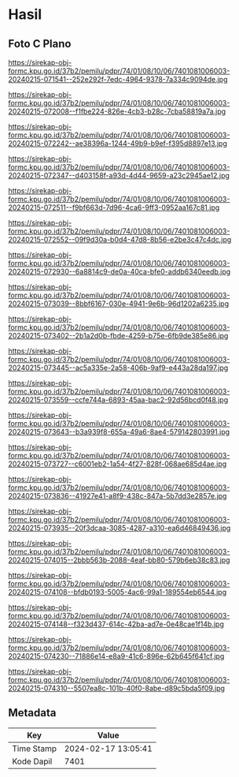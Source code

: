 # Hasil

## Foto C Plano

https://sirekap-obj-formc.kpu.go.id/37b2/pemilu/pdpr/74/01/08/10/06/7401081006003-20240215-071541--252e292f-7edc-4964-9378-7a334c9094de.jpg

https://sirekap-obj-formc.kpu.go.id/37b2/pemilu/pdpr/74/01/08/10/06/7401081006003-20240215-072008--f1fbe224-826e-4cb3-b28c-7cba58819a7a.jpg

https://sirekap-obj-formc.kpu.go.id/37b2/pemilu/pdpr/74/01/08/10/06/7401081006003-20240215-072242--ae38396a-1244-49b9-b9ef-f395d8897e13.jpg

https://sirekap-obj-formc.kpu.go.id/37b2/pemilu/pdpr/74/01/08/10/06/7401081006003-20240215-072347--d403158f-a93d-4d44-9659-a23c2945ae12.jpg

https://sirekap-obj-formc.kpu.go.id/37b2/pemilu/pdpr/74/01/08/10/06/7401081006003-20240215-072511--f9bf663d-7d96-4ca6-9ff3-0952aa167c81.jpg

https://sirekap-obj-formc.kpu.go.id/37b2/pemilu/pdpr/74/01/08/10/06/7401081006003-20240215-072552--09f9d30a-b0d4-47d8-8b56-e2be3c47c4dc.jpg

https://sirekap-obj-formc.kpu.go.id/37b2/pemilu/pdpr/74/01/08/10/06/7401081006003-20240215-072930--6a8814c9-de0a-40ca-bfe0-addb6340eedb.jpg

https://sirekap-obj-formc.kpu.go.id/37b2/pemilu/pdpr/74/01/08/10/06/7401081006003-20240215-073039--8bbf6167-030e-4941-9e6b-96d1202a6235.jpg

https://sirekap-obj-formc.kpu.go.id/37b2/pemilu/pdpr/74/01/08/10/06/7401081006003-20240215-073402--2b1a2d0b-fbde-4259-b75e-6fb9de385e86.jpg

https://sirekap-obj-formc.kpu.go.id/37b2/pemilu/pdpr/74/01/08/10/06/7401081006003-20240215-073445--ac5a335e-2a58-406b-9af9-e443a28da197.jpg

https://sirekap-obj-formc.kpu.go.id/37b2/pemilu/pdpr/74/01/08/10/06/7401081006003-20240215-073559--ccfe744a-6893-45aa-bac2-92d56bcd0f48.jpg

https://sirekap-obj-formc.kpu.go.id/37b2/pemilu/pdpr/74/01/08/10/06/7401081006003-20240215-073643--b3a939f8-655a-49a6-8ae4-579142803991.jpg

https://sirekap-obj-formc.kpu.go.id/37b2/pemilu/pdpr/74/01/08/10/06/7401081006003-20240215-073727--c6001eb2-1a54-4f27-828f-068ae685d4ae.jpg

https://sirekap-obj-formc.kpu.go.id/37b2/pemilu/pdpr/74/01/08/10/06/7401081006003-20240215-073836--41927e41-a8f9-438c-847a-5b7dd3e2857e.jpg

https://sirekap-obj-formc.kpu.go.id/37b2/pemilu/pdpr/74/01/08/10/06/7401081006003-20240215-073935--20f3dcaa-3085-4287-a310-ea6d46849436.jpg

https://sirekap-obj-formc.kpu.go.id/37b2/pemilu/pdpr/74/01/08/10/06/7401081006003-20240215-074015--2bbb563b-2088-4eaf-bb80-579b6eb38c83.jpg

https://sirekap-obj-formc.kpu.go.id/37b2/pemilu/pdpr/74/01/08/10/06/7401081006003-20240215-074108--bfdb0193-5005-4ac6-99a1-189554eb6544.jpg

https://sirekap-obj-formc.kpu.go.id/37b2/pemilu/pdpr/74/01/08/10/06/7401081006003-20240215-074148--f323d437-614c-42ba-ad7e-0e48cae1f14b.jpg

https://sirekap-obj-formc.kpu.go.id/37b2/pemilu/pdpr/74/01/08/10/06/7401081006003-20240215-074230--71886e14-e8a9-41c6-896e-62b645f641cf.jpg

https://sirekap-obj-formc.kpu.go.id/37b2/pemilu/pdpr/74/01/08/10/06/7401081006003-20240215-074310--5507ea8c-101b-40f0-8abe-d89c5bda5f09.jpg


## Metadata

| Key        | Value               |
| ---------- | ------------------- |
| Time Stamp | 2024-02-17 13:05:41 |
| Kode Dapil | 7401                |



